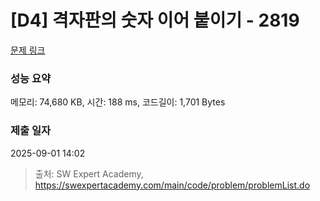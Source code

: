 # [D4] 격자판의 숫자 이어 붙이기 - 2819 

[문제 링크](https://swexpertacademy.com/main/code/problem/problemDetail.do?contestProbId=AV7I5fgqEogDFAXB) 

### 성능 요약

메모리: 74,680 KB, 시간: 188 ms, 코드길이: 1,701 Bytes

### 제출 일자

2025-09-01 14:02



> 출처: SW Expert Academy, https://swexpertacademy.com/main/code/problem/problemList.do